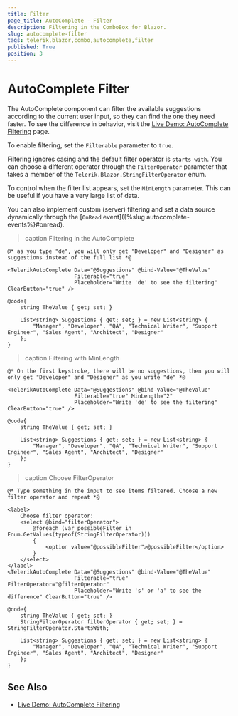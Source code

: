 ```yaml
---
title: Filter
page_title: AutoComplete - Filter
description: Filtering in the ComboBox for Blazor.
slug: autocomplete-filter
tags: telerik,blazor,combo,autocomplete,filter
published: True
position: 3
---
```


# AutoComplete Filter

The AutoComplete component can filter the available suggestions according to the current user input, so they can find the one they need faster. To see the difference in behavior, visit the [Live Demo: AutoComplete Filtering](https://demos.telerik.com/blazor-ui/autocomplete/filtering) page.

To enable filtering, set the `Filterable` parameter to `true`.

Filtering ignores casing and the default filter operator is `starts with`. You can choose a different operator through the `FilterOperator` parameter that takes a member of the `Telerik.Blazor.StringFilterOperator` enum.

To control when the filter list appears, set the `MinLength` parameter. This can be useful if you have a very large list of data.

You can also implement custom (server) filtering and set a data source dynamically through the [`OnRead` event]({%slug autocomplete-events%}#onread).

>caption Filtering in the AutoComplete

````CSHTML
@* as you type "de", you will only get "Developer" and "Designer" as suggestions instead of the full list *@

<TelerikAutoComplete Data="@Suggestions" @bind-Value="@TheValue"
                     Filterable="true"
                     Placeholder="Write 'de' to see the filtering" ClearButton="true" />

@code{
    string TheValue { get; set; }

    List<string> Suggestions { get; set; } = new List<string> {
        "Manager", "Developer", "QA", "Technical Writer", "Support Engineer", "Sales Agent", "Architect", "Designer"
    };
}
````

>caption Filtering with MinLength

````CSHTML
@* On the first keystroke, there will be no suggestions, then you will only get "Developer" and "Designer" as you write "de" *@

<TelerikAutoComplete Data="@Suggestions" @bind-Value="@TheValue"
                     Filterable="true" MinLength="2"
                     Placeholder="Write 'de' to see the filtering" ClearButton="true" />

@code{
    string TheValue { get; set; }

    List<string> Suggestions { get; set; } = new List<string> {
        "Manager", "Developer", "QA", "Technical Writer", "Support Engineer", "Sales Agent", "Architect", "Designer"
    };
}
````


>caption Choose FilterOperator

````CSHTML
@* Type something in the input to see items filtered. Choose a new filter operator and repeat *@

<label>
    Choose filter operator:
    <select @bind="filterOperator">
        @foreach (var possibleFilter in Enum.GetValues(typeof(StringFilterOperator)))
        {
            <option value="@possibleFilter">@possibleFilter</option>
        }
    </select>
</label>
<TelerikAutoComplete Data="@Suggestions" @bind-Value="@TheValue"
                     Filterable="true" FilterOperator="@filterOperator"
                     Placeholder="Write 's' or 'a' to see the difference" ClearButton="true" />

@code{
    string TheValue { get; set; }
    StringFilterOperator filterOperator { get; set; } = StringFilterOperator.StartsWith;

    List<string> Suggestions { get; set; } = new List<string> {
        "Manager", "Developer", "QA", "Technical Writer", "Support Engineer", "Sales Agent", "Architect", "Designer"
    };
}
````

## See Also

  * [Live Demo: AutoComplete Filtering](https://demos.telerik.com/blazor-ui/autocomplete/filtering)
   
  
